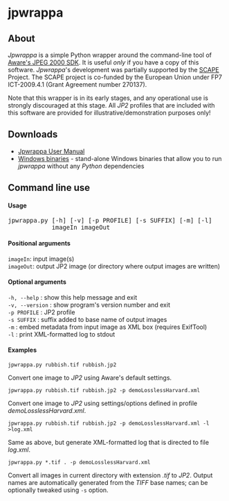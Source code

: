 # jpwrappa

## About
_Jpwrappa_ is a simple Python wrapper around the command-line tool of [Aware's JPEG 2000 SDK][1]. It is useful *only* if you have a copy of this software.  *Jpwrappa*'s development was partially supported by the [SCAPE][4] Project. The SCAPE project is co-funded by the European Union under FP7 ICT-2009.4.1 (Grant Agreement number 270137).

Note that this wrapper is in its early stages, and any operational use is strongly discouraged at this stage. All *JP2* profiles that are included with this software are provided for illustrative/demonstration purposes only!

## Downloads

* [ Jpwrappa User Manual](https://github.com/openplanets/jpwrappa/blob/master/doc/jpWrappaUserManual.md)
* [Windows binaries](https://bintray.com/pkg/show/general/openplanets/binaries/jpwrappa) - stand-alone Windows binaries that allow you to run *jpwrappa* without any *Python* dependencies 

## Command line use

#### Usage
<pre>
jpwrappa.py [-h] [-v] [-p PROFILE] [-s SUFFIX] [-m] [-l]  
            imageIn imageOut
</pre>

#### Positional arguments

`imageIn`: input image(s)  
`imageOut`: output JP2 image (or directory where output images are written)

#### Optional arguments

`-h, --help` : show this help message and exit  
`-v, --version` : show program's version number and exit  
`-p PROFILE` : JP2 profile  
`-s SUFFIX` : suffix added to base name of output images  
`-m` : embed metadata from input image as XML box (requires ExifTool)  
`-l` : print XML-formatted log to stdout  


#### Examples

`jpwrappa.py rubbish.tif rubbish.jp2`

Convert one image to *JP2* using Aware's default settings.

`jpwrappa.py rubbish.tif rubbish.jp2 -p demoLosslessHarvard.xml`

Convert one  image to *JP2* using settings/options defined in profile *demoLosslessHarvard.xml*. 

`jpwrappa.py rubbish.tif rubbish.jp2 -p demoLosslessHarvard.xml -l >log.xml`

Same as above, but generate XML-formatted log that is directed to file *log.xml*.

`jpwrappa.py *.tif . -p demoLosslessHarvard.xml`

Convert all images in current directory with extension *.tif* to *JP2*. Output names are automatically generated from the *TIFF* base names; can be optionally tweaked using `-s` option.



[1]: http://www.aware.com/imaging/jpeg2000sdk.html
[4]: http://www.scape-project.eu/
